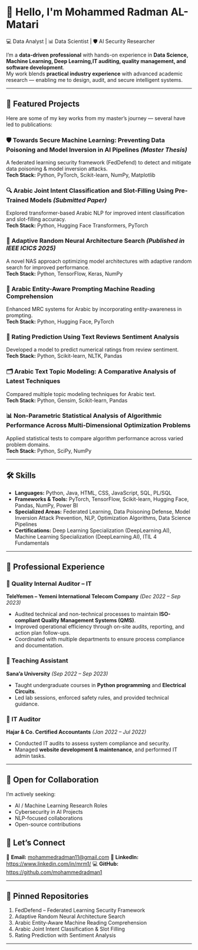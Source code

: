 # 👋 Hello, I'm Mohammed Radman AL-Matari
💻 Data Analyst | 📊 Data Scientist | 🛡️ AI Security Researcher  

I’m a **data-driven professional** with hands-on experience in **Data Science, Machine Learning, Deep Learning,IT auditing, quality management, and software development**.  
My work blends **practical industry experience** with advanced academic research — enabling me to design, audit, and secure intelligent systems.

---

## 🚀 Featured Projects
Here are some of my key works from my master’s journey — several have led to publications:

### 🛡️ Towards Secure Machine Learning: Preventing Data Poisoning and Model Inversion in AI Pipelines *(Master Thesis)*
A federated learning security framework (FedDefend) to detect and mitigate data poisoning & model inversion attacks.  
**Tech Stack:** Python, PyTorch, Scikit-learn, NumPy, Matplotlib  

### 🔍 Arabic Joint Intent Classification and Slot-Filling Using Pre-Trained Models *(Submitted Paper)*
Explored transformer-based Arabic NLP for improved intent classification and slot-filling accuracy.  
**Tech Stack:** Python, Hugging Face Transformers, PyTorch  

### 🧠 Adaptive Random Neural Architecture Search *(Published in IEEE ICICS 2025)*
A novel NAS approach optimizing model architectures with adaptive random search for improved performance.  
**Tech Stack:** Python, TensorFlow, Keras, NumPy  

### 📖 Arabic Entity-Aware Prompting Machine Reading Comprehension
Enhanced MRC systems for Arabic by incorporating entity-awareness in prompting.  
**Tech Stack:** Python, Hugging Face, PyTorch  

### 💬 Rating Prediction Using Text Reviews Sentiment Analysis
Developed a model to predict numerical ratings from review sentiment.  
**Tech Stack:** Python, Scikit-learn, NLTK, Pandas  

### 🗂️ Arabic Text Topic Modeling: A Comparative Analysis of Latest Techniques
Compared multiple topic modeling techniques for Arabic text.  
**Tech Stack:** Python, Gensim, Scikit-learn, Pandas  

### 📊 Non-Parametric Statistical Analysis of Algorithmic Performance Across Multi-Dimensional Optimization Problems
Applied statistical tests to compare algorithm performance across varied problem domains.  
**Tech Stack:** Python, SciPy, NumPy  

---

## 🛠️ Skills
- **Languages:** Python, Java, HTML, CSS, JavaScript, SQL, PL/SQL  
- **Frameworks & Tools:** PyTorch, TensorFlow, Scikit-learn, Hugging Face, Pandas, NumPy, Power BI  
- **Specialized Areas:** Federated Learning, Data Poisoning Defense, Model Inversion Attack Prevention, NLP, Optimization Algorithms, Data Science Pipelines  
- **Certifications:** Deep Learning Specialization (DeepLearning.AI), Machine Learning Specialization (DeepLearning.AI), ITIL 4 Fundamentals  

---

## 💼 Professional Experience

### 📌 Quality Internal Auditor – IT  
**TeleYemen – Yemeni International Telecom Company** *(Dec 2022 – Sep 2023)*  
- Audited technical and non-technical processes to maintain **ISO-compliant Quality Management Systems (QMS)**.  
- Improved operational efficiency through on-site audits, reporting, and action plan follow-ups.  
- Coordinated with multiple departments to ensure process compliance and documentation.  

### 📌 Teaching Assistant  
**Sana’a University** *(Sep 2022 – Sep 2023)*  
- Taught undergraduate courses in **Python programming** and **Electrical Circuits**.  
- Led lab sessions, enforced safety rules, and provided technical guidance.  

### 📌 IT Auditor  
**Hajar & Co. Certified Accountants** *(Jan 2022 – Jul 2022)*  
- Conducted IT audits to assess system compliance and security.  
- Managed **website development & maintenance**, and performed IT admin tasks. 


---

## 🤝 Open for Collaboration
I’m actively seeking:
- AI / Machine Learning Research Roles  
- Cybersecurity in AI Projects  
- NLP-focused collaborations  
- Open-source contributions
  
## 🤝 Let’s Connect
📧 **Email:** mohammedradman11@gmail.com
🔗 **LinkedIn:** https://www.linkedin.com/in/mrm1/
💻 **GitHub:** https://github.com/mohammedradman1 

---

## 📌 Pinned Repositories
1. FedDefend – Federated Learning Security Framework  
2. Adaptive Random Neural Architecture Search  
3. Arabic Entity-Aware Machine Reading Comprehension  
4. Arabic Joint Intent Classification & Slot Filling  
5. Rating Prediction with Sentiment Analysis  

---
